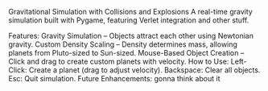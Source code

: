 Gravitational Simulation with Collisions and Explosions
A real-time gravity simulation built with Pygame, featuring Verlet integration and other stuff.

Features:
Gravity Simulation – Objects attract each other using Newtonian gravity.
Custom Density Scaling – Density determines mass, allowing planets from Pluto-sized to Sun-sized.
Mouse-Based Object Creation – Click and drag to create custom planets with velocity.
How to Use:
Left-Click: Create a planet (drag to adjust velocity).
Backspace: Clear all objects.
Esc: Quit simulation.
Future Enhancements:
gonna think about it
